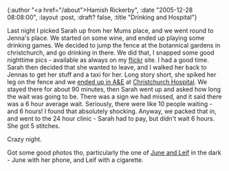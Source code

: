 {:author "<a href=\"/about\">Hamish Rickerby</a>", :date "2005-12-28 08:08:00", :layout :post, :draft? false, :title "Drinking and Hospital"}

Last night I picked Sarah up from her Mums place, and we went round to Jenna's place.  We started on some wine, and ended up playing some drinking games.  We decided to jump the fence at the botannical gardens in christchurch, and go drinking in there.  We did that, I snapped some good nighttime pics - available as always on my <a href='http://flickr.com/photos/rickerbh/'>flickr</a> site.  I had a good time.  Sarah then decided that she wanted to leave, and I walked her back to Jennas to get her stuff and a taxi for her.  Long story short, she spiked her leg on the fence and we <a href='http://flickr.com/photos/rickerbh/78453160/'>ended up in A&amp;E</a> at <a href='http://flickr.com/photos/rickerbh/78453637/'>Christchurch Hospital</a>.  We stayed there for about 90 minutes, then Sarah went up and asked how long the wait was going to be.  There was a sign we had missed, and it said there was a 6 hour average wait.  Seriously, there were like 10 people waiting - and 6 hours!  I found that absolutely shocking.  Anyway, we packed that in, and went to the 24 hour clinic - Sarah had to pay, but didn't wait 6 hours.  She got 5 stitches.<p>Crazy night.<p>Got some good photos tho, particularly the one of <a href='http://flickr.com/photos/rickerbh/78452334/'>June and Leif</a> in the dark - June with her phone, and Leif with a cigarette.

